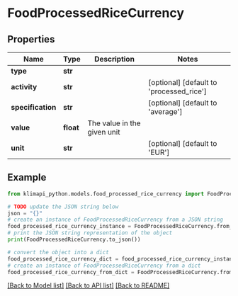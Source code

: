 # FoodProcessedRiceCurrency


## Properties

Name | Type | Description | Notes
------------ | ------------- | ------------- | -------------
**type** | **str** |  | 
**activity** | **str** |  | [optional] [default to 'processed_rice']
**specification** | **str** |  | [optional] [default to 'average']
**value** | **float** | The value in the given unit | 
**unit** | **str** |  | [optional] [default to 'EUR']

## Example

```python
from klimapi_python.models.food_processed_rice_currency import FoodProcessedRiceCurrency

# TODO update the JSON string below
json = "{}"
# create an instance of FoodProcessedRiceCurrency from a JSON string
food_processed_rice_currency_instance = FoodProcessedRiceCurrency.from_json(json)
# print the JSON string representation of the object
print(FoodProcessedRiceCurrency.to_json())

# convert the object into a dict
food_processed_rice_currency_dict = food_processed_rice_currency_instance.to_dict()
# create an instance of FoodProcessedRiceCurrency from a dict
food_processed_rice_currency_from_dict = FoodProcessedRiceCurrency.from_dict(food_processed_rice_currency_dict)
```
[[Back to Model list]](../README.md#documentation-for-models) [[Back to API list]](../README.md#documentation-for-api-endpoints) [[Back to README]](../README.md)


